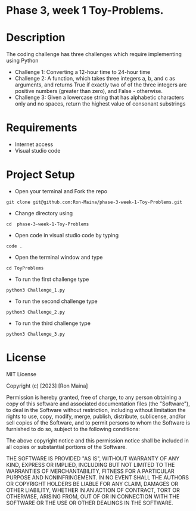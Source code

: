 # Phase 3, week 1 Toy-Problems.

# Description
The coding challenge has three challenges which require implementing using Python
* Challenge 1: Converting a 12-hour time to 24-hour time
* Challenge 2: A function, which takes three integers a, b, and c as arguments, and returns True if exactly two of of the three integers are positive numbers (greater than zero), and False - otherwise.
* Challenge 3: Given a lowercase string that has alphabetic characters only and no spaces, return the highest value of consonant substrings

# Requirements
* Internet access
* Visual studio code

# Project Setup
* Open your terminal and Fork the repo 
```
git clone git@github.com:Ron-Maina/phase-3-week-1-Toy-Problems.git
```
* Change directory using 
```
cd  phase-3-week-1-Toy-Problems
```
* Open code in visual studio code by typing 
```
code .
``` 
* Open the terminal window and type 
```
cd ToyProblems
```
* To run the first challenge type 
```
python3 Challenge_1.py
```
* To run the second challenge type 
```
python3 Challenge_2.py
```
* To run the third challenge type 
```
python3 Challenge_3.py
```
# License 
MIT License

Copyright (c) [2023] [Ron Maina]

Permission is hereby granted, free of charge, to any person obtaining a copy of this software and associated documentation files (the "Software"), to deal in the Software without restriction, including without limitation the rights to use, copy, modify, merge, publish, distribute, sublicense, and/or sell copies of the Software, and to permit persons to whom the Software is furnished to do so, subject to the following conditions:

The above copyright notice and this permission notice shall be included in all copies or substantial portions of the Software.

THE SOFTWARE IS PROVIDED "AS IS", WITHOUT WARRANTY OF ANY KIND, EXPRESS OR IMPLIED, INCLUDING BUT NOT LIMITED TO THE WARRANTIES OF MERCHANTABILITY, FITNESS FOR A PARTICULAR PURPOSE AND NONINFRINGEMENT. IN NO EVENT SHALL THE AUTHORS OR COPYRIGHT HOLDERS BE LIABLE FOR ANY CLAIM, DAMAGES OR OTHER LIABILITY, WHETHER IN AN ACTION OF CONTRACT, TORT OR OTHERWISE, ARISING FROM, OUT OF OR IN CONNECTION WITH THE SOFTWARE OR THE USE OR OTHER DEALINGS IN THE SOFTWARE.